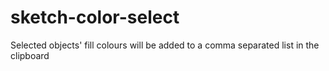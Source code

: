 # sketch-color-select
Selected objects' fill colours will be added to a comma separated list in the clipboard
